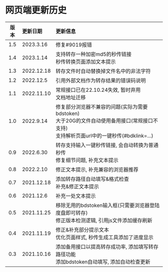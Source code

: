 # 网页端更新历史

版本|更新日期|更新信息
:-:|:-|:-
1.5|2023.3.16|修复#9019报错
1.4|2023.1.14|支持转存一种加密md5的秒传链接<br/>秒传转换页面添加文本提示
1.3|2022.12.18|转存文件时自动替换掉文件名中的非法字符
1.2|2022.12.5|引用外部文档作为转存结果的错误码说明
1.1|2022.11.10|常规接口已在22.10.24失效, 暂时弃用<br/>文档地址迁移
1.0|2022.9.14|修复部分浏览器不兼容的问题(实际为需要bdstoken)<br/>大于20G的文件自动使用备用接口(常规接口不支持)<br/>支持解析页面url中的一键秒传(#bdklink=...)
0.9|2022.6.30|转存支持输入一键秒传链接, 会自动转换为普通秒传<br/>修复细节问题, 补充文本提示
0.8|2022.2.10|修正文本提示, 补充兼容的浏览器推荐
0.7|2021.12.18|添加转存路径自动填写&格式检查<br/>补充&修正文本提示
0.6|2021.12.6|补充一处文本提示
0.5|2021.11.25|移除无用的bdstoken输入框(只需要浏览器登陆度盘即可转存)<br/>修正版本检测逻辑, 引用js文件添加缓存刷新
0.4|2021.11.19|修正&补充部分提示文本<br/>优化页面样式, 秒传生成工具添加了进度显示
0.3|2021.10.16|添加备用接口以提高转存成功率, 添加填写转存路径功能<br/>添加bdstoken自动填写, 添加自动检查更新
